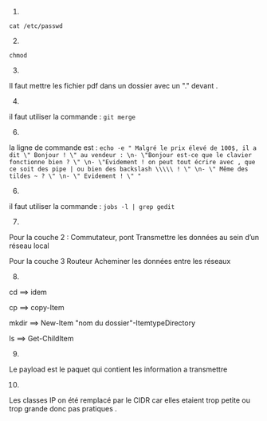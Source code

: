 
1)
``
cat /etc/passwd
``

2)
``
chmod
``

3)
Il faut mettre les fichier pdf dans un dossier avec un "." devant .

4)
il faut utiliser la commande :
``
git merge
``

6)
la ligne de commande est :
``
echo -e " Malgré le prix élevé de 100$, il a dit \" Bonjour ! \" au vendeur : \n- \"Bonjour est-ce que le clavier fonctionne bien ? \" \n- \"Evidement ! on peut tout écrire avec , que ce soit des pipe | ou bien des backslash \\\\\ ! \" \n- \" Même des tildes ~ ? \" \n- \" Evidement ! \" "
``

6)
il faut utiliser la commande :
``
jobs -l | grep gedit
``

7)
Pour la couche 2 : Commutateur, pont		Transmettre les données au sein d’un réseau local

Pour la couche 3	Routeur 	 Acheminer les données entre les réseaux

8)
cd ==> idem

cp ==> copy-Item

mkdir ==> New-Item "nom du dossier"-ItemtypeDirectory

ls ==> Get-ChildItem

9)
Le payload est le paquet qui contient les information a transmettre


10)

Les classes IP on été remplacé par le CIDR car elles etaient trop petite ou trop grande donc pas pratiques .






